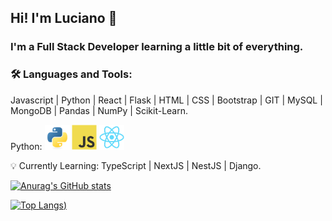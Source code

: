 ## Hi! I'm Luciano 👋

### I'm a Full Stack Developer learning a little bit of everything.


<h3 align="left">🛠️ Languages and Tools:</h3>
Javascript | Python | React | Flask | HTML | CSS | Bootstrap | GIT | MySQL | MongoDB | Pandas |
NumPy | Scikit-Learn. 

<p align="left">
Python: <img src="https://github.com/devicons/devicon/blob/master/icons/python/python-original.svg" alt="python" width="40" height="40"/>
<img src="https://github.com/devicons/devicon/blob/master/icons/javascript/javascript-original.svg" alt="javascript" width="40" height="40"/>
<img src="https://github.com/devicons/devicon/blob/master/icons/react/react-original.svg" alt="react" width="40" height="40"/>
</p>

💡 Currently Learning: TypeScript | NextJS | NestJS | Django.

[![Anurag's GitHub stats](https://github-readme-stats.vercel.app/api?username=Luciano-C&show_icons=true&theme=dark)](https://github.com/anuraghazra/github-readme-stats)

[![Top Langs](https://github-readme-stats.vercel.app/api/top-langs/?username=Luciano-C&layout=compact&theme=dark))](https://github.com/Luciano-C/github-readme-stats)

